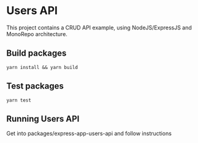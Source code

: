 # Users API

This project contains a CRUD API example, using NodeJS/ExpressJS and MonoRepo architecture.

## Build packages

`yarn install && yarn build`

## Test packages

`yarn test`

## Running Users API

Get into packages/express-app-users-api and follow instructions
